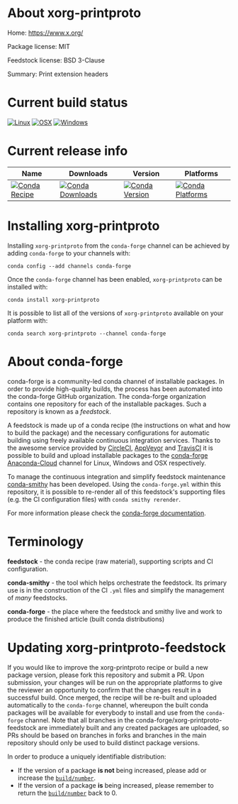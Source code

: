 About xorg-printproto
=====================

Home: https://www.x.org/

Package license: MIT

Feedstock license: BSD 3-Clause

Summary: Print extension headers



Current build status
====================

[![Linux](https://img.shields.io/circleci/project/github/conda-forge/xorg-printproto-feedstock/master.svg?label=Linux)](https://circleci.com/gh/conda-forge/xorg-printproto-feedstock)
[![OSX](https://img.shields.io/travis/conda-forge/xorg-printproto-feedstock/master.svg?label=macOS)](https://travis-ci.org/conda-forge/xorg-printproto-feedstock)
[![Windows](https://img.shields.io/appveyor/ci/conda-forge/xorg-printproto-feedstock/master.svg?label=Windows)](https://ci.appveyor.com/project/conda-forge/xorg-printproto-feedstock/branch/master)

Current release info
====================

| Name | Downloads | Version | Platforms |
| --- | --- | --- | --- |
| [![Conda Recipe](https://img.shields.io/badge/recipe-xorg--printproto-green.svg)](https://anaconda.org/conda-forge/xorg-printproto) | [![Conda Downloads](https://img.shields.io/conda/dn/conda-forge/xorg-printproto.svg)](https://anaconda.org/conda-forge/xorg-printproto) | [![Conda Version](https://img.shields.io/conda/vn/conda-forge/xorg-printproto.svg)](https://anaconda.org/conda-forge/xorg-printproto) | [![Conda Platforms](https://img.shields.io/conda/pn/conda-forge/xorg-printproto.svg)](https://anaconda.org/conda-forge/xorg-printproto) |

Installing xorg-printproto
==========================

Installing `xorg-printproto` from the `conda-forge` channel can be achieved by adding `conda-forge` to your channels with:

```
conda config --add channels conda-forge
```

Once the `conda-forge` channel has been enabled, `xorg-printproto` can be installed with:

```
conda install xorg-printproto
```

It is possible to list all of the versions of `xorg-printproto` available on your platform with:

```
conda search xorg-printproto --channel conda-forge
```


About conda-forge
=================

conda-forge is a community-led conda channel of installable packages.
In order to provide high-quality builds, the process has been automated into the
conda-forge GitHub organization. The conda-forge organization contains one repository
for each of the installable packages. Such a repository is known as a *feedstock*.

A feedstock is made up of a conda recipe (the instructions on what and how to build
the package) and the necessary configurations for automatic building using freely
available continuous integration services. Thanks to the awesome service provided by
[CircleCI](https://circleci.com/), [AppVeyor](https://www.appveyor.com/)
and [TravisCI](https://travis-ci.org/) it is possible to build and upload installable
packages to the [conda-forge](https://anaconda.org/conda-forge)
[Anaconda-Cloud](https://anaconda.org/) channel for Linux, Windows and OSX respectively.

To manage the continuous integration and simplify feedstock maintenance
[conda-smithy](https://github.com/conda-forge/conda-smithy) has been developed.
Using the ``conda-forge.yml`` within this repository, it is possible to re-render all of
this feedstock's supporting files (e.g. the CI configuration files) with ``conda smithy rerender``.

For more information please check the [conda-forge documentation](https://conda-forge.org/docs/).

Terminology
===========

**feedstock** - the conda recipe (raw material), supporting scripts and CI configuration.

**conda-smithy** - the tool which helps orchestrate the feedstock.
                   Its primary use is in the construction of the CI ``.yml`` files
                   and simplify the management of *many* feedstocks.

**conda-forge** - the place where the feedstock and smithy live and work to
                  produce the finished article (built conda distributions)


Updating xorg-printproto-feedstock
==================================

If you would like to improve the xorg-printproto recipe or build a new
package version, please fork this repository and submit a PR. Upon submission,
your changes will be run on the appropriate platforms to give the reviewer an
opportunity to confirm that the changes result in a successful build. Once
merged, the recipe will be re-built and uploaded automatically to the
`conda-forge` channel, whereupon the built conda packages will be available for
everybody to install and use from the `conda-forge` channel.
Note that all branches in the conda-forge/xorg-printproto-feedstock are
immediately built and any created packages are uploaded, so PRs should be based
on branches in forks and branches in the main repository should only be used to
build distinct package versions.

In order to produce a uniquely identifiable distribution:
 * If the version of a package **is not** being increased, please add or increase
   the [``build/number``](https://conda.io/docs/user-guide/tasks/build-packages/define-metadata.html#build-number-and-string).
 * If the version of a package **is** being increased, please remember to return
   the [``build/number``](https://conda.io/docs/user-guide/tasks/build-packages/define-metadata.html#build-number-and-string)
   back to 0.
